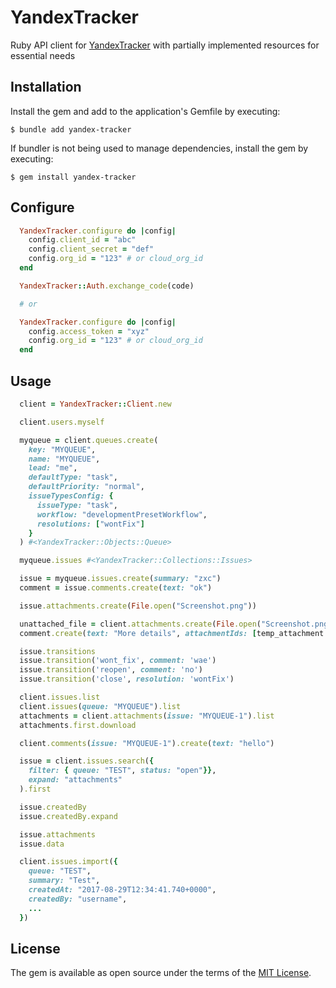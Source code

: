 # YandexTracker

Ruby API client for [YandexTracker](https://yandex.cloud/en-ru/docs/tracker/about-api) with partially implemented resources for essential needs

## Installation

Install the gem and add to the application's Gemfile by executing:

    $ bundle add yandex-tracker

If bundler is not being used to manage dependencies, install the gem by executing:

    $ gem install yandex-tracker

## Configure

```ruby
  YandexTracker.configure do |config|
    config.client_id = "abc"
    config.client_secret = "def"
    config.org_id = "123" # or cloud_org_id
  end

  YandexTracker::Auth.exchange_code(code)

  # or

  YandexTracker.configure do |config|
    config.access_token = "xyz"
    config.org_id = "123" # or cloud_org_id
  end
```

## Usage

```ruby
  client = YandexTracker::Client.new

  client.users.myself

  myqueue = client.queues.create(
    key: "MYQUEUE",
    name: "MYQUEUE",
    lead: "me",
    defaultType: "task",
    defaultPriority: "normal",
    issueTypesConfig: {
      issueType: "task",
      workflow: "developmentPresetWorkflow",
      resolutions: ["wontFix"]
    }
  ) #<YandexTracker::Objects::Queue>

  myqueue.issues #<YandexTracker::Collections::Issues>

  issue = myqueue.issues.create(summary: "zxc")
  comment = issue.comments.create(text: "ok")

  issue.attachments.create(File.open("Screenshot.png"))

  unattached_file = client.attachments.create(File.open("Screenshot.png"))
  comment.create(text: "More details", attachmentIds: [temp_attachment.id])

  issue.transitions
  issue.transition('wont_fix', comment: 'wae')
  issue.transition('reopen', comment: 'no')
  issue.transition('close', resolution: 'wontFix')

  client.issues.list
  client.issues(queue: "MYQUEUE").list
  attachments = client.attachments(issue: "MYQUEUE-1").list
  attachments.first.download

  client.comments(issue: "MYQUEUE-1").create(text: "hello")

  issue = client.issues.search({
    filter: { queue: "TEST", status: "open"}},
    expand: "attachments"
  ).first

  issue.createdBy
  issue.createdBy.expand

  issue.attachments
  issue.data

  client.issues.import({
    queue: "TEST",
    summary: "Test",
    createdAt: "2017-08-29T12:34:41.740+0000",
    createdBy: "username",
    ...
  })
```

## License

The gem is available as open source under the terms of the [MIT License](https://opensource.org/licenses/MIT).

